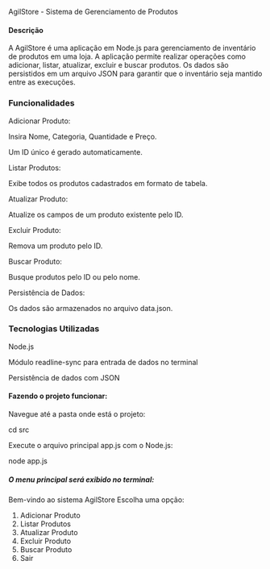 AgilStore - Sistema de Gerenciamento de Produtos

#### Descrição

A AgilStore é uma aplicação em Node.js para gerenciamento de inventário de produtos em uma loja. A aplicação permite realizar operações como adicionar, listar, atualizar, excluir e buscar produtos. Os dados são persistidos em um arquivo JSON para garantir que o inventário seja mantido entre as execuções.

### Funcionalidades

Adicionar Produto:

Insira Nome, Categoria, Quantidade e Preço.

Um ID único é gerado automaticamente.

Listar Produtos:

Exibe todos os produtos cadastrados em formato de tabela.

Atualizar Produto:

Atualize os campos de um produto existente pelo ID.

Excluir Produto:

Remova um produto pelo ID.

Buscar Produto:

Busque produtos pelo ID ou pelo nome.

Persistência de Dados:

Os dados são armazenados no arquivo data.json.



### Tecnologias Utilizadas

Node.js

Módulo readline-sync para entrada de dados no terminal

Persistência de dados com JSON


#### Fazendo o projeto funcionar:

Navegue até a pasta onde está o projeto:

cd src

Execute o arquivo principal app.js com o Node.js:

node app.js



##### O menu principal será exibido no terminal:

Bem-vindo ao sistema AgilStore
Escolha uma opção:
1. Adicionar Produto
2. Listar Produtos
3. Atualizar Produto
4. Excluir Produto
5. Buscar Produto
0. Sair
